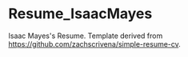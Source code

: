 # Resume_IsaacMayes
Isaac Mayes's Resume. Template derived from https://github.com/zachscrivena/simple-resume-cv.
